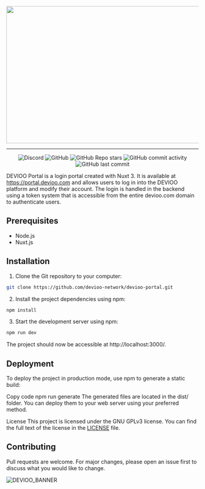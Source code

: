 <p align="center">
  <img src="https://devioo.alwaysdata.net/Banners/deviooportal_banner.png" height="360" width="640" />
</p>

<hr>

<p align="center">
  <img alt="Discord" src="https://img.shields.io/discord/752965247035375626">
   <img alt="GitHub" src="https://img.shields.io/github/license/devioo-network/devioo-portal">
   <img alt="GitHub Repo stars" src="https://img.shields.io/github/stars/devioo-network/devioo-portal">
   <img alt="GitHub commit activity" src="https://img.shields.io/github/commit-activity/m/devioo-network/devioo-portal">
   <img alt="GitHub last commit" src="https://img.shields.io/github/last-commit/devioo-network/devioo-portal">
</p>

DEVIOO Portal is a login portal created with Nuxt 3. It is available at <https://portal.devioo.com> and allows users to log in into the DEVIOO platform and modify their account. The login is handled in the backend using a token system that is accessible from the entire devioo.com domain to authenticate users.

## Prerequisites

- Node.js
- Nuxt.js

## Installation

1. Clone the Git repository to your computer:

```bash
git clone https://github.com/devioo-network/devioo-portal.git
```

2. Install the project dependencies using npm:
```bash
npm install
```
3. Start the development server using npm:
```bash
npm run dev
```
The project should now be accessible at http://localhost:3000/.

## Deployment
To deploy the project in production mode, use npm to generate a static build:

Copy code
npm run generate
The generated files are located in the dist/ folder. You can deploy them to your web server using your preferred method.

License
This project is licensed under the GNU GPLv3 license. You can find the full text of the license in the [LICENSE](https://github.com/devioo-network/devioo-portal/blob/main/LICENSE) file.

## Contributing
Pull requests are welcome. For major changes, please open an issue first to discuss what you would like to change.

![DEVIOO_BANNER](https://devioo.alwaysdata.net/Others/DEVIOO_BANNER.png)
